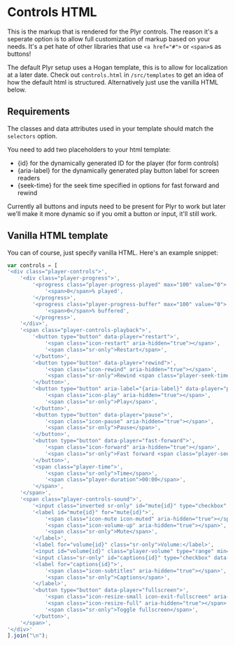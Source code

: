 # Controls HTML

This is the markup that is rendered for the Plyr controls. The reason it's a seperate option is to allow full customization of markup based on your needs. It's a pet hate of other libraries that use `<a href="#">` or `<span>`s as buttons! 

The default Plyr setup uses a Hogan template, this is to allow for localization at a later date. Check out `controls.html` in `/src/templates` to get an idea of how the default html is structured. Alternatively just use the vanilla HTML below.

## Requirements

The classes and data attributes used in your template should match the `selectors` option. 

You need to add two placeholders to your html template:

- {id} for the dynamically generated ID for the player (for form controls)
- {aria-label} for the dynamically generated play button label for screen readers
- {seek-time} for the seek time specified in options for fast forward and rewind

Currently all buttons and inputs need to be present for Plyr to work but later we'll make it more dynamic so if you omit a button or input, it'll still work. 

## Vanilla HTML template

You can of course, just specify vanilla HTML. Here's an example snippet:

```javascript
var controls = [
'<div class="player-controls">',
	'<div class="player-progress">',
		'<progress class="player-progress-played" max="100" value="0">',
			'<span>0</span>% played',
		'</progress>',
		'<progress class="player-progress-buffer" max="100" value="0">',
			'<span>0</span>% buffered',
		'</progress>',
	'</div>',
	'<span class="player-controls-playback">',
		'<button type="button" data-player="restart">',
			'<span class="icon-restart" aria-hidden="true"></span>',
			'<span class="sr-only">Restart</span>',
		'</button>',
		'<button type="button" data-player="rewind">',
			'<span class="icon-rewind" aria-hidden="true"></span>',
			'<span class="sr-only">Rewind <span class="player-seek-time">{seek_time}</span> seconds</span>',
		'</button>',
		'<button type="button" aria-label="{aria-label}" data-player="play">',
			'<span class="icon-play" aria-hidden="true"></span>',
			'<span class="sr-only">Play</span>',
		'</button>',
		'<button type="button" data-player="pause">',
			'<span class="icon-pause" aria-hidden="true"></span>',
			'<span class="sr-only">Pause</span>',
		'</button>',
		'<button type="button" data-player="fast-forward">',
			'<span class="icon-forward" aria-hidden="true"></span>',
			'<span class="sr-only">Fast forward <span class="player-seek-time">{seek_time}</span> seconds</span>',
		'</button>',
		'<span class="player-time">',
			'<span class="sr-only">Time</span>',
			'<span class="player-duration">00:00</span>',
		'</span>',
	'</span>',
	'<span class="player-controls-sound">',
		'<input class="inverted sr-only" id="mute{id}" type="checkbox" data-player="mute">',
		'<label id="mute{id}" for="mute{id}">',
			'<span class="icon-mute icon-muted" aria-hidden="true"></span>',
			'<span class="icon-volume-up" aria-hidden="true"></span>',
			'<span class="sr-only">Mute</span>',
		'</label>',
		'<label for="volume{id}" class="sr-only">Volume:</label>',
		'<input id="volume{id}" class="player-volume" type="range" min="0" max="10" value="5" data-player="volume">',
		'<input class="sr-only" id="captions{id}" type="checkbox" data-player="captions">',
		'<label for="captions{id}">',
			'<span class="icon-subtitles" aria-hidden="true"></span>',
			'<span class="sr-only">Captions</span>',
		'</label>',
		'<button type="button" data-player="fullscreen">',
			'<span class="icon-resize-small icon-exit-fullscreen" aria-hidden="true"></span>',
			'<span class="icon-resize-full" aria-hidden="true"></span>',
			'<span class="sr-only">Toggle fullscreen</span>',
		'</button>',
	'</span>',
'</div>'
].join("\n");
```